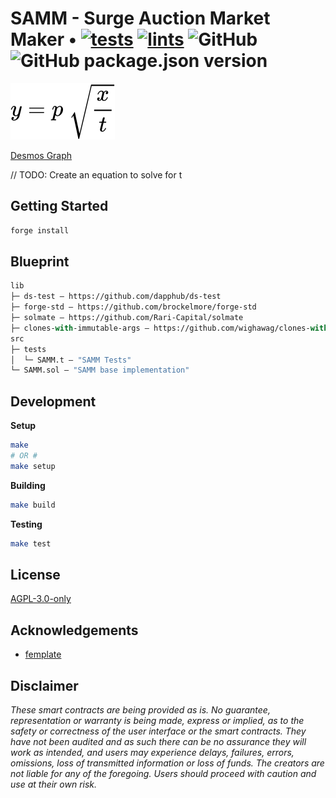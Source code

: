 # SAMM - Surge Auction Market Maker • [![tests](https://github.com/abrandec/variable-price-auction/actions/workflows/tests.yml/badge.svg)](https://github.com/abradec/variable-price-auction/actions/workflows/tests.yml) [![lints](https://github.com/abrandec/variable-price-auction/actions/workflows/lints.yml/badge.svg)](https://github.com/abrandec/variable-price-auction/actions/workflows/lints.yml) ![GitHub](https://img.shields.io/github/license/abrandec/variable-price-auction)  ![GitHub package.json version](https://img.shields.io/github/package-json/v/abrandec/variable-price-auction)

<img src="./assets/equation.svg">

[Desmos Graph](https://www.desmos.com/calculator/9swhjwd9tv)

// TODO: Create an equation to solve for t

## Getting Started
```sh
forge install
```

## Blueprint

```ml
lib
├─ ds-test — https://github.com/dapphub/ds-test
├─ forge-std — https://github.com/brockelmore/forge-std
├─ solmate — https://github.com/Rari-Capital/solmate
├─ clones-with-immutable-args — https://github.com/wighawag/clones-with-immutable-args
src
├─ tests
│  └─ SAMM.t — "SAMM Tests"
└─ SAMM.sol — "SAMM base implementation"
```

## Development

**Setup**
```bash
make
# OR #
make setup
```

**Building**
```bash
make build
```

**Testing**
```bash
make test
```

## License

[AGPL-3.0-only](https://github.com/abigger87/femplate/blob/master/LICENSE)

## Acknowledgements

- [femplate](https://github.com/abigger87/femplate)

## Disclaimer

_These smart contracts are being provided as is. No guarantee, representation or warranty is being made, express or implied, as to the safety or correctness of the user interface or the smart contracts. They have not been audited and as such there can be no assurance they will work as intended, and users may experience delays, failures, errors, omissions, loss of transmitted information or loss of funds. The creators are not liable for any of the foregoing. Users should proceed with caution and use at their own risk._
